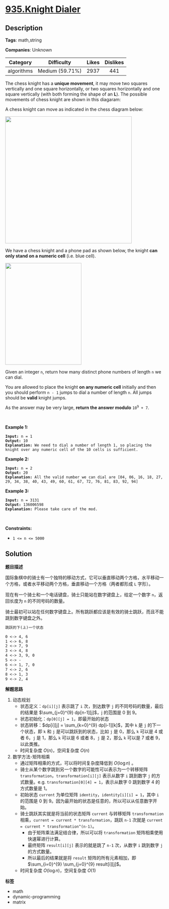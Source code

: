 # [935.Knight Dialer](https://leetcode.com/problems/knight-dialer/description/)

## Description

**Tags**: math,string

**Companies**: Unknown

|  Category  |   Difficulty    | Likes | Dislikes |
| :--------: | :-------------: | :---: | :------: |
| algorithms | Medium (59.71%) | 2937  |   441    |

<p>The chess knight has a <strong>unique movement</strong>,&nbsp;it may move two squares vertically and one square horizontally, or two squares horizontally and one square vertically (with both forming the shape of an <strong>L</strong>). The possible movements of chess knight are shown in this diagaram:</p>
<p>A chess knight can move as indicated in the chess diagram below:</p>
<img alt="" src="https://assets.leetcode.com/uploads/2020/08/18/chess.jpg" style="width: 402px; height: 402px;" />
<p>We have a chess knight and a phone pad as shown below, the knight <strong>can only stand on a numeric cell</strong>&nbsp;(i.e. blue cell).</p>
<img alt="" src="https://assets.leetcode.com/uploads/2020/08/18/phone.jpg" style="width: 242px; height: 322px;" />
<p>Given an integer <code>n</code>, return how many distinct phone numbers of length <code>n</code> we can dial.</p>
<p>You are allowed to place the knight <strong>on any numeric cell</strong> initially and then you should perform <code>n - 1</code> jumps to dial a number of length <code>n</code>. All jumps should be <strong>valid</strong> knight jumps.</p>
<p>As the answer may be very large, <strong>return the answer modulo</strong> <code>10<sup>9</sup> + 7</code>.</p>
<p>&nbsp;</p>
<p><strong class="example">Example 1:</strong></p>
<pre><code><strong>Input:</strong> n = 1
<strong>Output:</strong> 10
<strong>Explanation:</strong> We need to dial a number of length 1, so placing the knight over any numeric cell of the 10 cells is sufficient.</code></pre>
<p><strong class="example">Example 2:</strong></p>
<pre><code><strong>Input:</strong> n = 2
<strong>Output:</strong> 20
<strong>Explanation:</strong> All the valid number we can dial are [04, 06, 16, 18, 27, 29, 34, 38, 40, 43, 49, 60, 61, 67, 72, 76, 81, 83, 92, 94]</code></pre>
<p><strong class="example">Example 3:</strong></p>
<pre><code><strong>Input:</strong> n = 3131
<strong>Output:</strong> 136006598
<strong>Explanation:</strong> Please take care of the mod.</code></pre>
<p>&nbsp;</p>
<p><strong>Constraints:</strong></p>
<ul>
  <li><code>1 &lt;= n &lt;= 5000</code></li>
</ul>

## Solution

**题目描述**

国际象棋中的骑士有一个独特的移动方式，它可以垂直移动两个方格，水平移动一个方格，或者水平移动两个方格，垂直移动一个方格（两者都形成 `L` 字形）。

现在有一个骑士和一个电话键盘，骑士只能站在数字键盘上，给定一个数字 `n`，返回长度为 `n` 的不同号码的数量。

骑士最初可以站在任何数字键盘上。所有跳跃都应该是有效的骑士跳跃，而且不能跳到数字键盘之外。

```txt
跳跃的下(上)一个状态

0 <-> 4, 6
1 <-> 6, 8
2 <-> 7, 9
3 <-> 4, 8
4 <-> 3, 9, 0
5 <-> -
6 <-> 1, 7, 0
7 <-> 2, 6
8 <-> 1, 3
9 <-> 2, 4
```

**解题思路**

1. 动态规划
   - 状态定义：`dp[i][j]` 表示跳了 `i` 次，到达数字 `j` 的不同号码的数量，最后的结果是 $\sum_{j=0}^{9} dp[n-1][j]$，j 的范围是 0 到 9。
   - 状态初始化：`dp[0][j] = 1`，即最开始的状态
   - 状态转移：$dp[i][j] = \sum_{k=0}^{9} dp[i-1][k]$，其中 `k` 是 `j` 的下一个状态，即 `k` 和 `j` 是可以跳跃到的状态，比如 `j` 是 0，那么 `k` 可以是 4 或者 6，`j` 是 1，那么 `k` 可以是 6 或者 8，`j` 是 2，那么 `k` 可以是 7 或者 9，以此类推。
   - 时间复杂度 $O(n)$，空间复杂度 $O(n)$
2. 数学方法-矩阵相乘
   - 通过矩阵相乘的方式，可以将时间复杂度降低到 $O(\log n)$ 。
   - 骑士从某个数字跳到另一个数字的可能性可以表示为一个转移矩阵 `transformation`，`transformation[i][j]` 表示从数字 `i` 跳到数字 `j` 的方式数量。e.g. `transformation[0][4] = 1`，表示从数字 0 跳到数字 4 的方式数量是 1。
   - 初始状态 `current` 为单位矩阵 `identity`，`identity[i][i] = 1`，其中 `i` 的范围是 0 到 9。因为最开始的状态是任意的，所以可以从任意数字开始。
   - 骑士跳跃其实就是将当前的状态矩阵 `current` 与转移矩阵 `transformation` 相乘，`current = current * transformation`，跳跃 `n-1` 次就是 `current = current * transformation^(n-1)`。
     - 由于矩阵乘法满足结合律，所以可以将 `transformation` 矩阵相乘使用快速幂进行计算。
     - 最终矩阵 `result[i][j]` 表示的就是跳了 `n-1` 次，从数字 `i` 跳到数字 `j` 的方式数量。
     - 所以最后的结果就是将 `result` 矩阵的所有元素相加，即 $\sum_{i=0}^{9} \sum_{j=0}^{9} result[i][j]$。
   - 时间复杂度 $O(\log n)$，空间复杂度 $O(1)$

**标签**

- math
- dynamic-programming
- matrix
